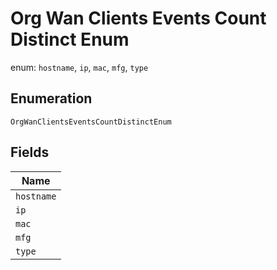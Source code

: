 
# Org Wan Clients Events Count Distinct Enum

enum: `hostname`, `ip`, `mac`, `mfg`, `type`

## Enumeration

`OrgWanClientsEventsCountDistinctEnum`

## Fields

| Name |
|  --- |
| `hostname` |
| `ip` |
| `mac` |
| `mfg` |
| `type` |

